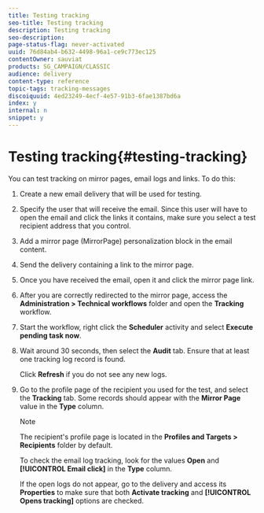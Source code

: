 ```yaml
---
title: Testing tracking
seo-title: Testing tracking
description: Testing tracking
seo-description: 
page-status-flag: never-activated
uuid: 76d84ab4-b632-4498-96a1-ce9c773ec125
contentOwner: sauviat
products: SG_CAMPAIGN/CLASSIC
audience: delivery
content-type: reference
topic-tags: tracking-messages
discoiquuid: 4ed23249-4ecf-4e57-91b3-6fae1387bd6a
index: y
internal: n
snippet: y
---
```


# Testing tracking{#testing-tracking}

You can test tracking on mirror pages, email logs and links. To do this:

1. Create a new email delivery that will be used for testing.
1. Specify the user that will receive the email. Since this user will have to open the email and click the links it contains, make sure you select a test recipient address that you control.
1. Add a mirror page (MirrorPage) personalization block in the email content.
1. Send the delivery containing a link to the mirror page.
1. Once you have received the email, open it and click the mirror page link.
1. After you are correctly redirected to the mirror page, access the **Administration > Technical workflows** folder and open the **Tracking** workflow.
1. Start the workflow, right click the **Scheduler** activity and select **Execute pending task now**.
1. Wait around 30 seconds, then select the **Audit** tab. Ensure that at least one tracking log record is found.

   Click **Refresh** if you do not see any new logs.

1. Go to the profile page of the recipient you used for the test, and select the **Tracking** tab. Some records should appear with the **Mirror Page** value in the **Type** column.

   >[!NOTE]
   >
   >The recipient's profile page is located in the **Profiles and Targets > Recipients** folder by default.

   To check the email log tracking, look for the values **Open** and **[!UICONTROL Email click]** in the **Type** column.

   If the open logs do not appear, go to the delivery and access its **Properties** to make sure that both **Activate tracking** and **[!UICONTROL Opens tracking]** options are checked.

